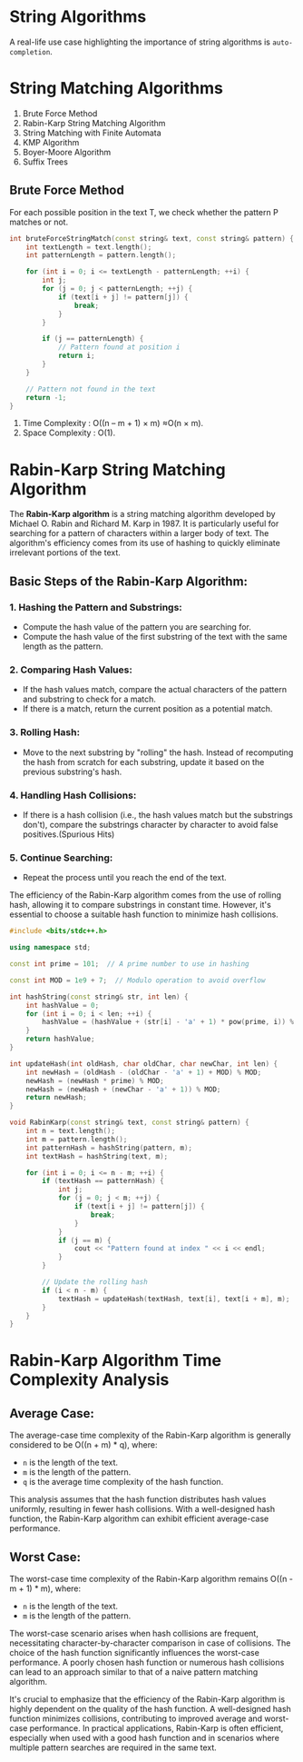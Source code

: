 # String Algorithms 

A real-life use case highlighting the importance of string algorithms is `auto-completion`.

# String Matching Algorithms
1. Brute Force Method
2. Rabin-Karp String Matching Algorithm
3. String Matching with Finite Automata
4. KMP Algorithm
5. Boyer-Moore Algorithm
6. Suffix Trees

## Brute Force Method
For each possible position in the text T, we check whether the pattern P matches or not.

```c++
int bruteForceStringMatch(const string& text, const string& pattern) {
    int textLength = text.length();
    int patternLength = pattern.length();

    for (int i = 0; i <= textLength - patternLength; ++i) {
        int j;
        for (j = 0; j < patternLength; ++j) {
            if (text[i + j] != pattern[j]) {
                break;
            }
        }

        if (j == patternLength) {
            // Pattern found at position i
            return i;
        }
    }

    // Pattern not found in the text
    return -1;
}
```
<ol>
 <li>Time Complexity : O((n – m + 1) × m) ≈O(n × m).</li>
 <li>Space Complexity : O(1).</li>
</ol>

# Rabin-Karp String Matching Algorithm

The **Rabin-Karp algorithm** is a string matching algorithm developed by Michael O. Rabin and Richard M. Karp in 1987. It is particularly useful for searching for a pattern of characters within a larger body of text. The algorithm's efficiency comes from its use of hashing to quickly eliminate irrelevant portions of the text.

## Basic Steps of the Rabin-Karp Algorithm:

### 1. Hashing the Pattern and Substrings:

- Compute the hash value of the pattern you are searching for.
- Compute the hash value of the first substring of the text with the same length as the pattern.

### 2. Comparing Hash Values:

- If the hash values match, compare the actual characters of the pattern and substring to check for a match.
- If there is a match, return the current position as a potential match.

### 3. Rolling Hash:

- Move to the next substring by "rolling" the hash. Instead of recomputing the hash from scratch for each substring, update it based on the previous substring's hash.

### 4. Handling Hash Collisions:

- If there is a hash collision (i.e., the hash values match but the substrings don't), compare the substrings character by character to avoid false positives.(Spurious Hits)

### 5. Continue Searching:

- Repeat the process until you reach the end of the text.

The efficiency of the Rabin-Karp algorithm comes from the use of rolling hash, allowing it to compare substrings in constant time. However, it's essential to choose a suitable hash function to minimize hash collisions.

```c++
#include <bits/stdc++.h>

using namespace std;

const int prime = 101;  // A prime number to use in hashing

const int MOD = 1e9 + 7;  // Modulo operation to avoid overflow

int hashString(const string& str, int len) {
    int hashValue = 0;
    for (int i = 0; i < len; ++i) {
        hashValue = (hashValue + (str[i] - 'a' + 1) * pow(prime, i)) % MOD;
    }
    return hashValue;
}

int updateHash(int oldHash, char oldChar, char newChar, int len) {
    int newHash = (oldHash - (oldChar - 'a' + 1) + MOD) % MOD;
    newHash = (newHash * prime) % MOD;
    newHash = (newHash + (newChar - 'a' + 1)) % MOD;
    return newHash;
}

void RabinKarp(const string& text, const string& pattern) {
    int n = text.length();
    int m = pattern.length();
    int patternHash = hashString(pattern, m);
    int textHash = hashString(text, m);

    for (int i = 0; i <= n - m; ++i) {
        if (textHash == patternHash) {
            int j;
            for (j = 0; j < m; ++j) {
                if (text[i + j] != pattern[j]) {
                    break;
                }
            }
            if (j == m) {
                cout << "Pattern found at index " << i << endl;
            }
        }

        // Update the rolling hash
        if (i < n - m) {
            textHash = updateHash(textHash, text[i], text[i + m], m);
        }
    }
}

```

# Rabin-Karp Algorithm Time Complexity Analysis

## Average Case:

The average-case time complexity of the Rabin-Karp algorithm is generally considered to be O((n + m) * q), where:

- `n` is the length of the text.
- `m` is the length of the pattern.
- `q` is the average time complexity of the hash function.

This analysis assumes that the hash function distributes hash values uniformly, resulting in fewer hash collisions. With a well-designed hash function, the Rabin-Karp algorithm can exhibit efficient average-case performance.

## Worst Case:

The worst-case time complexity of the Rabin-Karp algorithm remains O((n - m + 1) * m), where:

- `n` is the length of the text.
- `m` is the length of the pattern.

The worst-case scenario arises when hash collisions are frequent, necessitating character-by-character comparison in case of collisions. The choice of the hash function significantly influences the worst-case performance. A poorly chosen hash function or numerous hash collisions can lead to an approach similar to that of a naive pattern matching algorithm.

It's crucial to emphasize that the efficiency of the Rabin-Karp algorithm is highly dependent on the quality of the hash function. A well-designed hash function minimizes collisions, contributing to improved average and worst-case performance. In practical applications, Rabin-Karp is often efficient, especially when used with a good hash function and in scenarios where multiple pattern searches are required in the same text.

</hr>



